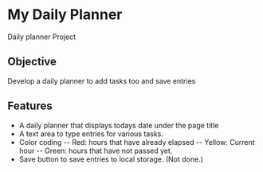 # My Daily Planner
Daily planner Project

## Objective
Develop a daily planner to add tasks too and save entries

## Features
- A daily planner that displays todays date under the page title
- A text area to type entries for various tasks.
- Color coding 
-- Red: hours that have already elapsed
-- Yellow: Current hour
-- Green: hours that have not passed yet.
- Save button to save entries to local storage. (Not done.)

